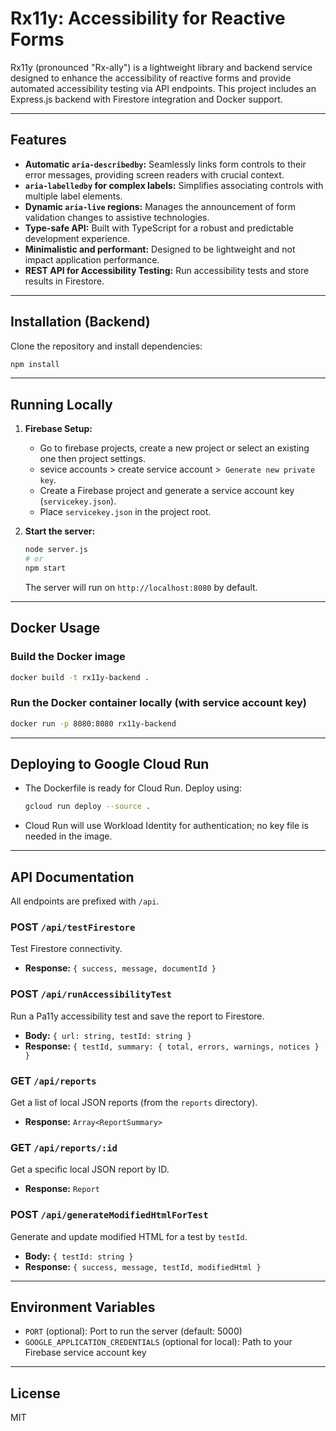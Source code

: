 # Rx11y: Accessibility for Reactive Forms

Rx11y (pronounced "Rx-ally") is a lightweight library and backend service designed to enhance the accessibility of reactive forms and provide automated accessibility testing via API endpoints. This project includes an Express.js backend with Firestore integration and Docker support.

---

## Features

*   **Automatic `aria-describedby`:** Seamlessly links form controls to their error messages, providing screen readers with crucial context.
*   **`aria-labelledby` for complex labels:** Simplifies associating controls with multiple label elements.
*   **Dynamic `aria-live` regions:** Manages the announcement of form validation changes to assistive technologies.
*   **Type-safe API:** Built with TypeScript for a robust and predictable development experience.
*   **Minimalistic and performant:** Designed to be lightweight and not impact application performance.
*   **REST API for Accessibility Testing:** Run accessibility tests and store results in Firestore.

---

## Installation (Backend)

Clone the repository and install dependencies:

```bash
npm install
```

---

## Running Locally

1.  **Firebase Setup:**

    *   Go to firebase projects, create a new project or select an existing one then project settings.
    *   sevice accounts > create service account >` Generate new private key`.
    *   Create a Firebase project and generate a service account key (`servicekey.json`).
    *   Place `servicekey.json` in the project root.

2.  **Start the server:**

    ```bash
    node server.js
    # or
    npm start
    ```
    The server will run on `http://localhost:8080` by default.

---

## Docker Usage

### Build the Docker image

```bash
docker build -t rx11y-backend .
```

### Run the Docker container locally (with service account key)

```bash
docker run -p 8080:8080 rx11y-backend
```

---

## Deploying to Google Cloud Run

*   The Dockerfile is ready for Cloud Run. Deploy using:

    ```bash
    gcloud run deploy --source .
    ```

*   Cloud Run will use Workload Identity for authentication; no key file is needed in the image.

---

## API Documentation

All endpoints are prefixed with `/api`.

### POST `/api/testFirestore`

Test Firestore connectivity.

*   **Response:** `{ success, message, documentId }`

### POST `/api/runAccessibilityTest`

Run a Pa11y accessibility test and save the report to Firestore.

*   **Body:** `{ url: string, testId: string }`
*   **Response:** `{ testId, summary: { total, errors, warnings, notices } }`

### GET `/api/reports`

Get a list of local JSON reports (from the `reports` directory).

*   **Response:** `Array<ReportSummary>`

### GET `/api/reports/:id`

Get a specific local JSON report by ID.

*   **Response:** `Report`

### POST `/api/generateModifiedHtmlForTest`

Generate and update modified HTML for a test by `testId`.

*   **Body:** `{ testId: string }`
*   **Response:** `{ success, message, testId, modifiedHtml }`

---

## Environment Variables

*   `PORT` (optional): Port to run the server (default: 5000)
*   `GOOGLE_APPLICATION_CREDENTIALS` (optional for local): Path to your Firebase service account key

---

## License

MIT
